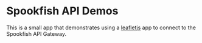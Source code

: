 # Spookfish API Demos

This is a small app that demonstrates using a [leafletjs](http://leafletjs.com/) app to connect to the Spookfish API Gateway.